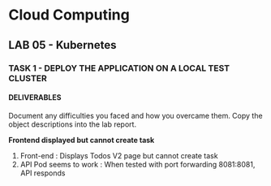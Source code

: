 # Cloud Computing
## LAB 05 - Kubernetes
### TASK 1 - DEPLOY THE APPLICATION ON A LOCAL TEST CLUSTER
#### DELIVERABLES
Document any difficulties you faced and how you overcame them. Copy the object descriptions into the lab report.

**Frontend displayed but cannot create task**
1. Front-end : Displays Todos V2 page but cannot create task
2. API Pod seems to work : When tested with port forwarding 8081:8081, API responds



